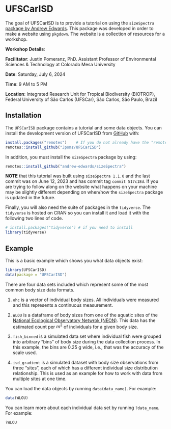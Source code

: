 
<!-- README.md is generated from README.Rmd. Please edit that file -->

# UFSCarISD

<!-- badges: start -->
<!-- badges: end -->

The goal of UFSCarISD is to provide a tutorial on using the
`sizeSpectra` [package by Andrew
Edwards](https://github.com/andrew-edwards/sizeSpectra). This package
was developed in order to make a website using `pkgdown`. The website is
a collection of resources for a workshop.

**Workshop Details**:

**Facilitator**: Justin Pomeranz, PhD. Assistant Professor of
Environmental Sciences & Technology at Colorado Mesa University

**Date**: Saturday, July 6, 2024

**Time**: 9 AM to 5 PM

**Location**: Integrated Research Unit for Tropical Biodiversity
(BIOTROP), Federal University of São Carlos (UFSCar), São Carlos, São
Paulo, Brazil

## Installation

The `UFSCarISD` package contains a tutorial and some data objects. You
can install the development version of UFSCarISD from
[GitHub](https://github.com/) with:

``` r
install.packages("remotes")    # If you do not already have the "remotes" package
remotes::install_github("Jpomz/UFSCarISD")
```

In addition, you must install the `sizeSpectra` package by using:

``` r
remotes::install_github("andrew-edwards/sizeSpectra")
```

**NOTE** that this tutorial was built using `sizeSpectra 1.1.0` and the
last commit was on June 12, 2023 and has commit tag `commit 517c18d`. If
you are trying to follow along on the website what happens on your
machine may be slightly different depending on when/how the
`sizeSpectra` package is updated in the future.

Finally, you will also need the suite of packages in the `tidyverse`.
The `tidyverse` is hosted on CRAN so you can install it and load it with
the following two lines of code.

``` r
# install.packages("tidyverse") # if you need to install
library(tidyverse)
```

## Example

This is a basic example which shows you what data objects exist:

``` r
library(UFSCarISD)
data(package = "UFSCarISD")
```

There are four data sets included which represent some of the most
common body size data formats.

1.  `ohc` is a vector of individual body sizes. All individuals were
    measured and this represents a continuous measurement.

2.  `WLOU` is a dataframe of body sizes from one of the aquatic sites of
    the [National Ecological Observatory Netwrok
    (NEON)](https://www.neonscience.org). This data has the estimated
    count per $m^2$ of individuals for a given body size.

3.  `fish_binned` is a simulated data set where individual fish were
    grouped into arbitrary “bins” of body size during the data
    collection process. In this example, the bins are 0.25 g wide, i.e.,
    that was the accuracy of the scale used.

4.  `isd_gradient` is a simulated dataset with body size observations
    from three “sites”, each of which has a different individual size
    distribution relationship. This is used as an example for how to
    work with data from multiple sites at one time.

You can load the data objects by running `data(data_name)`. For example:

``` r
data(WLOU)
```

You can learn more about each individual data set by running
`?data_name`. For example:

``` r
?WLOU
```
